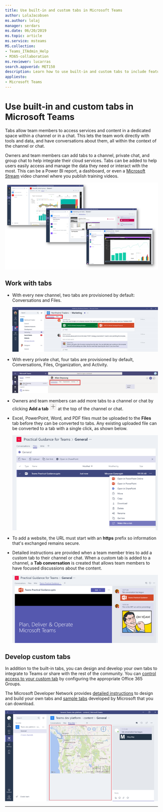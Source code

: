 ```yaml
---
title: Use built-in and custom tabs in Microsoft Teams
author: LolaJacobsen
ms.author: lolaj
manager: serdars
ms.date: 06/20/2019
ms.topic: article
ms.service: msteams
MS.collection: 
- Teams_ITAdmin_Help
- M365-collaboration
ms.reviewer: lucarras
search.appverid: MET150
description: Learn how to use built-in and custom tabs to include features like conversations, files, maps, and more.
appliesto: 
- Microsoft Teams
---
```


Use built-in and custom tabs in Microsoft Teams
==================================================

Tabs allow team members to access services and content in a dedicated space within a channel or in a chat. This lets the team work directly with tools and data, and have conversations about them, all within the context of the channel or chat.

Owners and team members can add tabs to a channel, private chat, and group chat to help integrate their cloud services. Tabs can be added to help users easily access and manage the data they need or interact with the most. This can be a Power BI report, a dashboard, or even a [Microsoft Stream](https://go.microsoft.com/fwlink/?linkid=855785) video channel where you publish training videos.

![Three screenshots of various content in tabs.](media/Use_built-in_and_custom_tabs_in_Microsoft_Teams_image4.png)

## Work with tabs

- With every new channel, two tabs are provisioned by default: Conversations and Files.

    ![Screenshot of the Conversation section of the Marketing team.](media/Use_built-in_and_custom_tabs_in_Microsoft_Teams_image1.png)
- With every private chat, four tabs are provisioned by default, Conversations, Files, Organization, and Activity.

    ![Screenshot of the tabs in a chat.](media/Use_built-in_and_custom_tabs_add_tabs_to_a_chat.png)

- Owners and team members can add more tabs to a channel or chat by clicking **Add a tab** ![Screenshot of the Add a tab button, showing a + sign.](media/Use_built-in_and_custom_tabs_add_a_tab_button.png) at the top of the channel or chat.

- Excel, PowerPoint, Word, and PDF files must be uploaded to the **Files** tab before they can be converted to tabs. Any existing uploaded file can be converted to a tab with a single click, as shown below.

    ![Screenshot of the Files tab with a PowerPoint file selected.](media/Use_built-in_and_custom_tabs_in_Microsoft_Teams_image2.png)

- To add a website, the URL must start with an **https** prefix so information that's exchanged remains secure.

- Detailed instructions are provided when a team member tries to add a custom tab to their channel or chat. When a custom tab is added to a channel, a **Tab conversation** is created that allows team members to have focused discussions about the content.

    ![Screenshot of a custom tab with a tab conversation on the right](media/Use_built-in_and_custom_tabs_in_Microsoft_Teams_image3.png)

## Develop custom tabs

In addition to the built-in tabs, you can design and develop your own tabs to integrate to Teams or share with the rest of the community. You can [control access to your custom tab](https://docs.microsoft.com/en-us/microsoftteams/platform/get-started/design#streamline-access) by configuring the appropriate Office 365 Groups.

The Microsoft Developer Network provides [detailed instructions](https://go.microsoft.com/fwlink/?linkid=855786) to design and build your own tabs and [sample tabs](https://go.microsoft.com/fwlink/?linkid=855787) developed by Microsoft that you can download.

![Screenshot of an example custom tab in Microsoft Teams.](media/Use_built-in_and_custom_tabs_in_Microsoft_Teams_image5.png)

---
